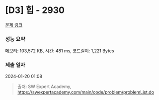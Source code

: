 # [D3] 힙 - 2930 

[문제 링크](https://swexpertacademy.com/main/code/problem/problemDetail.do?contestProbId=AV-Tj7ya3jYDFAXr) 

### 성능 요약

메모리: 103,572 KB, 시간: 481 ms, 코드길이: 1,221 Bytes

### 제출 일자

2024-01-20 01:08



> 출처: SW Expert Academy, https://swexpertacademy.com/main/code/problem/problemList.do